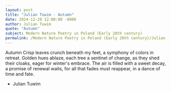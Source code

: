```yaml
---
layout: post
title: "Julian Tuwim - Autumn"
date: 2024-12-28 12:00:00 -0000
author: Julian Tuwim
quote: "Autumn"
subject: Modern Nature Poetry in Poland (Early 20th century)
permalink: /Modern Nature Poetry in Poland (Early 20th century)/Julian Tuwim/Julian Tuwim - Autumn
---
```


Autumn
Crisp leaves crunch beneath my feet,
a symphony of colors in retreat.
Golden hues ablaze,
each tree a sentinel of change,
as they shed their cloaks,
eager for winter's embrace.
The air is filled with a sweet decay,
a promise of renewal waits,
for all that fades must reappear,
in a dance of time and fate.


- Julian Tuwim
